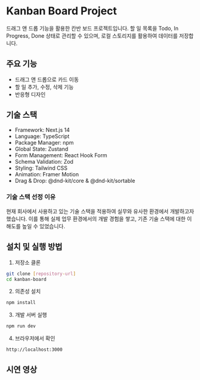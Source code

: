 # Kanban Board Project

드래그 앤 드롭 기능을 활용한 칸반 보드 프로젝트입니다. 할 일 목록을 Todo, In Progress, Done 상태로 관리할 수 있으며, 로컬 스토리지를 활용하여 데이터를 저장합니다.

## 주요 기능

- 드래그 앤 드롭으로 카드 이동
- 할 일 추가, 수정, 삭제 기능
- 반응형 디자인

## 기술 스택

- Framework: Next.js 14
- Language: TypeScript
- Package Manager: npm
- Global State: Zustand
- Form Management: React Hook Form
- Schema Validation: Zod
- Styling: Tailwind CSS
- Animation: Framer Motion
- Drag & Drop: @dnd-kit/core & @dnd-kit/sortable

### 기술 스택 선정 이유

현재 회사에서 사용하고 있는 기술 스택을 적용하여 실무와 유사한 환경에서 개발하고자 했습니다. 이를 통해 실제 업무 환경에서의 개발 경험을 쌓고, 기존 기술 스택에 대한 이해도를 높일 수 있었습니다.

## 설치 및 실행 방법

1. 저장소 클론

```bash
git clone [repository-url]
cd kanban-board
```

2. 의존성 설치

```bash
npm install
```

3. 개발 서버 실행

```bash
npm run dev
```

4. 브라우저에서 확인

```
http://localhost:3000
```

## 시연 영상
